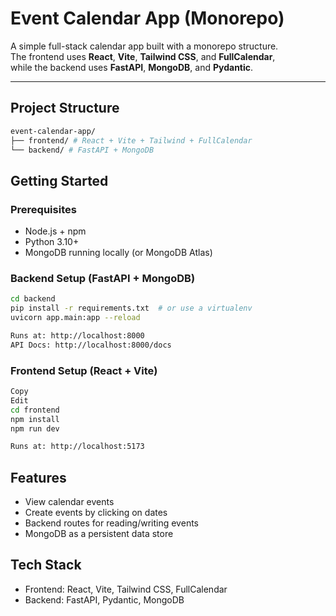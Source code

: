 # Event Calendar App (Monorepo)

A simple full-stack calendar app built with a monorepo structure.  
The frontend uses **React**, **Vite**, **Tailwind CSS**, and **FullCalendar**,  
while the backend uses **FastAPI**, **MongoDB**, and **Pydantic**.

---

## Project Structure
```bash
event-calendar-app/
├── frontend/ # React + Vite + Tailwind + FullCalendar
└── backend/ # FastAPI + MongoDB
```

## Getting Started

### Prerequisites

- Node.js + npm
- Python 3.10+
- MongoDB running locally (or MongoDB Atlas)


### Backend Setup (FastAPI + MongoDB)

```bash
cd backend
pip install -r requirements.txt  # or use a virtualenv
uvicorn app.main:app --reload

Runs at: http://localhost:8000
API Docs: http://localhost:8000/docs
```

### Frontend Setup (React + Vite)
```bash
Copy
Edit
cd frontend
npm install
npm run dev

Runs at: http://localhost:5173
```

## Features
- View calendar events
- Create events by clicking on dates
- Backend routes for reading/writing events
- MongoDB as a persistent data store

## Tech Stack
- Frontend: React, Vite, Tailwind CSS, FullCalendar
- Backend: FastAPI, Pydantic, MongoDB

